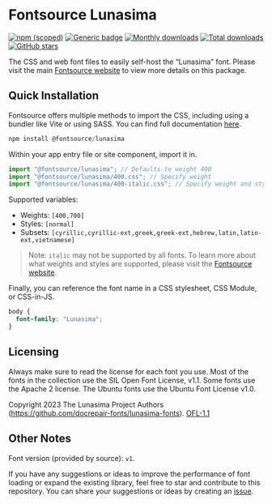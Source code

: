# Fontsource Lunasima

[![npm (scoped)](https://img.shields.io/npm/v/@fontsource/lunasima?color=brightgreen)](https://www.npmjs.com/package/@fontsource/lunasima) [![Generic badge](https://img.shields.io/badge/fontsource-passing-brightgreen)](https://github.com/fontsource/fontsource) [![Monthly downloads](https://badgen.net/npm/dm/@fontsource/lunasima)](https://github.com/fontsource/fontsource) [![Total downloads](https://badgen.net/npm/dt/@fontsource/lunasima)](https://github.com/fontsource/fontsource) [![GitHub stars](https://img.shields.io/github/stars/fontsource/fontsource.svg?style=social&label=Star)](https://github.com/fontsource/fontsource/stargazers)

The CSS and web font files to easily self-host the “Lunasima” font. Please visit the main [Fontsource website](https://fontsource.org/fonts/lunasima) to view more details on this package.

## Quick Installation

Fontsource offers multiple methods to import the CSS, including using a bundler like Vite or using SASS. You can find full documentation [here](https://fontsource.org/docs/getting-started/introduction).

```javascript
npm install @fontsource/lunasima
```

Within your app entry file or site component, import it in.

```javascript
import "@fontsource/lunasima"; // Defaults to weight 400
import "@fontsource/lunasima/400.css"; // Specify weight
import "@fontsource/lunasima/400-italic.css"; // Specify weight and style
```

Supported variables:
- Weights: `[400,700]`
- Styles: `[normal]`
- Subsets: `[cyrillic,cyrillic-ext,greek,greek-ext,hebrew,latin,latin-ext,vietnamese]`

> Note: `italic` may not be supported by all fonts. To learn more about what weights and styles are supported, please visit the [Fontsource website](https://fontsource.org/fonts/lunasima).

Finally, you can reference the font name in a CSS stylesheet, CSS Module, or CSS-in-JS.

```css
body {
  font-family: "Lunasima";
}
```

## Licensing
Always make sure to read the license for each font you use. Most of the fonts in the collection use the SIL Open Font License, v1.1. Some fonts use the Apache 2 license. The Ubuntu fonts use the Ubuntu Font License v1.0.

Copyright 2023 The Lunasima Project Authors (https://github.com/docrepair-fonts/lunasima-fonts).
[OFL-1.1](http://scripts.sil.org/OFL)

## Other Notes
Font version (provided by source): `v1`.

If you have any suggestions or ideas to improve the performance of font loading or expand the existing library, feel free to star and contribute to this repository. You can share your suggestions or ideas by creating an [issue](https://github.com/fontsource/fontsource/issues).